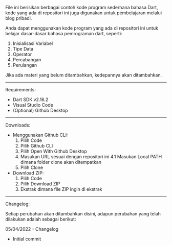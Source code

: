 File ini berisikan berbagai contoh kode program sederhana bahasa Dart, kode yang ada di repositori ini juga digunakan untuk pembelajaran melalui blog pribadi.

Anda dapat menggunakan kode program yang ada di repositori ini untuk belajar dasar-dasar bahasa pemrograman dart, seperti:

1. Inisialisasi Variabel
2. Tipe Data
3. Operator
4. Percabangan
5. Perulangan

Jika ada materi yang belum ditambahkan, kedepannya akan ditambahkan.
<hr />

Requirements:

- Dart SDK v2.16.2
- Visual Studio Code
- (Optional) Github Desktop
<hr />

Downloads:

- Menggunakan Github CLI:
  1. Pilih Code
  2. Pilih Github CLI
  3. Pilih Open With Github Desktop
  4. Masukan URL sesuai dengan repositori ini
     4.1 Masukan Local PATH dimana folder clone akan ditempatkan
  5. Pilih Clone
- Download ZIP:
  1. Pilih Code
  2. Pilih Download ZIP
  3. Ekstrak dimana file ZIP ingin di ekstrak
<hr />

Changelog:

Setiap perubahan akan ditambahkan disini, adapun perubahan yang telah dilakukan adalah sebagai berikut:

05/04/2022 - Changelog
- Initial commit
